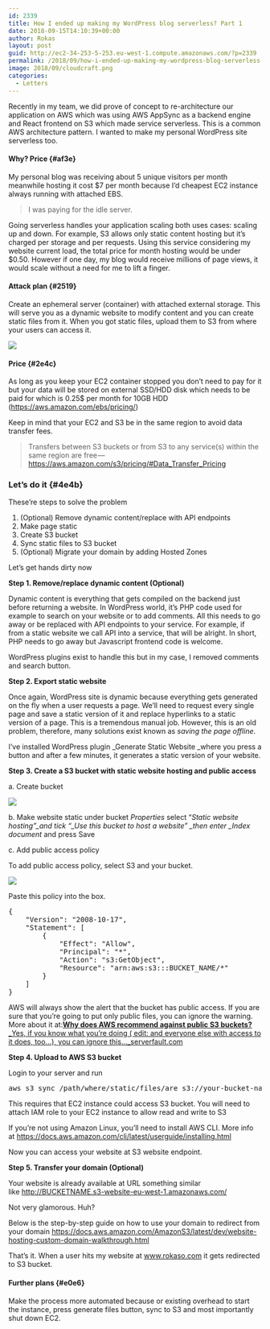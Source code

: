 ```yaml
---
id: 2339
title: How I ended up making my WordPress blog serverless? Part 1
date: 2018-09-15T14:10:39+00:00
author: Rokas
layout: post
guid: http://ec2-34-253-5-253.eu-west-1.compute.amazonaws.com/?p=2339
permalink: /2018/09/how-i-ended-up-making-my-wordpress-blog-serverless-part-1/
image: 2018/09/cloudcraft.png
categories:
  - Letters
---
```


Recently in my team, we did prove of concept to re-architecture our application on AWS which was using AWS AppSync as a backend engine and React frontend on S3 which made service serverless. This is a common AWS architecture pattern. I wanted to make my personal WordPress site serverless too.

#### Why? Price {#af3e}

My personal blog was receiving about 5 unique visitors per month meanwhile hosting it cost $7 per month because I’d cheapest EC2 instance always running with attached EBS.

<blockquote class="wp-block-quote">
  <p>
    I was paying for the idle server.
  </p>
</blockquote>

Going serverless handles your application scaling both uses cases: scaling up and down. For example, S3 allows only static content hosting but it’s charged per storage and per requests. Using this service considering my website current load, the total price for month hosting would be under $0.50. However if one day, my blog would receive millions of page views, it would scale without a need for me to lift a finger.

#### Attack plan {#2519}

Create an ephemeral server (container) with attached external storage. This will serve you as a dynamic website to modify content and you can create static files from it. When you got static files, upload them to S3 from where your users can access it.

![](https://cdn-images-1.medium.com/max/1600/1*YoWWrZA3zHk8XnYPtM5lvg.png)

#### Price {#2e4c}

As long as you keep your EC2 container stopped you don’t need to pay for it but your data will be stored on external SSD/HDD disk which needs to be paid for which is 0.25$ per month for 10GB HDD (<a href="https://aws.amazon.com/ebs/pricing/" rel="noreferrer noopener" target="_blank">https://aws.amazon.com/ebs/pricing/</a>)

Keep in mind that your EC2 and S3 be in the same region to avoid data transfer fees.

<blockquote class="wp-block-quote">
  <p>
    Transfers between S3 buckets or from S3 to any service(s) within the same region are free — <a href="https://aws.amazon.com/s3/pricing/#Data_Transfer_Pricing" rel="noreferrer noopener" target="_blank">https://aws.amazon.com/s3/pricing/#Data_Transfer_Pricing</a>
  </p>
</blockquote>

### Let’s do it {#4e4b}

These’re steps to solve the problem

1. (Optional) Remove dynamic content/replace with API endpoints
2. Make page static
3. Create S3 bucket
4. Sync static files to S3 bucket
5. (Optional) Migrate your domain by adding Hosted Zones

Let’s get hands dirty now

**Step 1. Remove/replace dynamic content (Optional)**

Dynamic content is everything that gets compiled on the backend just before returning a website. In WordPress world, it’s PHP code used for example to search on your website or to add comments. All this needs to go away or be replaced with API endpoints to your service. For example, if from a static website we call API into a service, that will be alright. In short, PHP needs to go away but Javascript frontend code is welcome.

WordPress plugins exist to handle this but in my case, I removed comments and search button.

**Step 2. Export static website**

Once again, WordPress site is dynamic because everything gets generated on the fly when a user requests a page. We’ll need to request every single page and save a static version of it and replace hyperlinks to a static version of a page. This is a tremendous manual job. However, this is an old problem, therefore, many solutions exist known as *saving the page offline*.

I’ve installed WordPress plugin _Generate Static Website _where you press a button and after a few minutes, it generates a static version of your website.

**Step 3. Create a S3 bucket with static website hosting and public access**

a. Create bucket

![](https://cdn-images-1.medium.com/max/1600/1*u5gdna_3nBQ-EhgSjBEKuQ.png)

b. Make website static under bucket *Properties* select “*Static website hosting”\_and tick “\_Use this bucket to host a website” _then enter _Index document* and press Save

c. Add public access policy

To add public access policy, select S3 and your bucket.

![](https://cdn-images-1.medium.com/max/1600/1*-j8Tbn1mQ5d1weGmNiv-cA.png)

Paste this policy into the box.

<pre class="wp-block-preformatted">{<br />    "Version": "2008-10-17",<br />    "Statement": [<br />        {<br />            "Effect": "Allow",<br />            "Principal": "*",<br />            "Action": "s3:GetObject",<br />            "Resource": "arn:aws:s3:::BUCKET_NAME/*"<br />        }<br />    ]<br />}</pre>

AWS will always show the alert that the bucket has public access. If you are sure that you’re going to put only public files, you can ignore the warning. More about it at:[**Why does AWS recommend against public S3 buckets?**  
\_Yes, if you know what you&#8217;re doing ( edit: and everyone else with access to it does, too&#8230;), you can ignore this…\_serverfault.com](https://serverfault.com/questions/888487/why-does-aws-recommend-against-public-s3-buckets)

**Step 4. Upload to AWS S3 bucket**

Login to your server and run

<pre class="wp-block-preformatted">aws s3 sync /path/where/static/files/are s3://your-bucket-name</pre>

This requires that EC2 instance could access S3 bucket. You will need to attach IAM role to your EC2 instance to allow read and write to S3

If you’re not using Amazon Linux, you’ll need to install AWS CLI. More info at <a href="https://docs.aws.amazon.com/cli/latest/userguide/installing.html" rel="noreferrer noopener" target="_blank">https://docs.aws.amazon.com/cli/latest/userguide/installing.html</a>

Now you can access your website at S3 website endpoint.

**Step 5. Transfer your domain (Optional)**

Your website is already available at URL something similar like <a href="http://s3-website-eu-west-1.amazonaws.com/" rel="noreferrer noopener" target="_blank">http://BUCKETNAME.s3-website-eu-west-1.amazonaws.com/</a>

Not very glamorous. Huh?

Below is the step-by-step guide on how to use your domain to redirect from your domain <https://docs.aws.amazon.com/AmazonS3/latest/dev/website-hosting-custom-domain-walkthrough.html>

That’s it. When a user hits my website at <a href="http://www.rokaso.com/" rel="noreferrer noopener" target="_blank">www.rokaso.com</a> it gets redirected to S3 bucket.

#### Further plans {#e0e6}

Make the process more automated because or existing overhead to start the instance, press generate files button, sync to S3 and most importantly shut down EC2.
